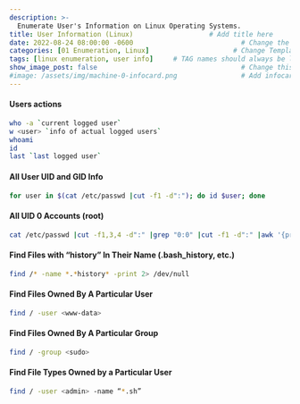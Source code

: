 ```yaml
---
description: >-
  Enumerate User's Information on Linux Operating Systems.
title: User Information (Linux)                   # Add title here
date: 2022-08-24 08:00:00 -0600                           # Change the date to match completion date
categories: [01 Enumeration, Linux]                     # Change Templates to Writeup
tags: [linux enumeration, user info]     # TAG names should always be lowercase; replace template with writeup, and add relevant tags
show_image_post: false                                    # Change this to true
#image: /assets/img/machine-0-infocard.png                # Add infocard image here for post preview image
---
```

#### Users actions
```bash
who -a `current logged user`
w <user> `info of actual logged users`
whoami
id
last `last logged user`
```

#### All User UID and GID Info
```bash
for user in $(cat /etc/passwd |cut -f1 -d":"); do id $user; done
```

#### All UID 0 Accounts (root)
```bash
cat /etc/passwd |cut -f1,3,4 -d":" |grep "0:0" |cut -f1 -d":" |awk '{print $1}'
```

#### Find Files with “history” In Their Name (.bash_history, etc.)
```bash
find /* -name *.*history* -print 2> /dev/null
```

#### Find Files Owned By A Particular User
```bash 
find / -user <www-data>
``` 

#### Find Files Owned By A Particular Group
```bash
find / -group <sudo>
``` 

#### Find File Types Owned by a Particular User
```bash
find / -user <admin> -name “*.sh”
```

